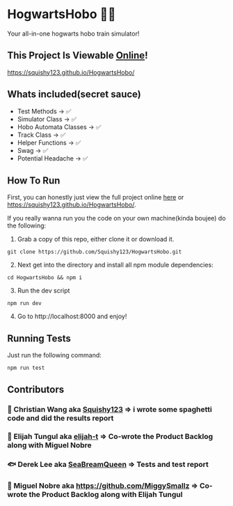 # HogwartsHobo 🚆🤼

Your all-in-one hogwarts hobo train simulator!

## This Project Is Viewable [Online](https://squishy123.github.io/HogwartsHobo/)!

https://squishy123.github.io/HogwartsHobo/

## Whats included(secret sauce)

- Test Methods -> ✅
- Simulator Class -> ✅
- Hobo Automata Classes -> ✅
- Track Class -> ✅
- Helper Functions -> ✅
- Swag -> ✅
- Potential Headache -> ✅

## How To Run

First, you can honestly just view the full project online [here](https://squishy123.github.io/HogwartsHobo/) or https://squishy123.github.io/HogwartsHobo/.

If you really wanna run you the code on your own machine(kinda boujee) do the following:

1. Grab a copy of this repo, either clone it or download it.

```
git clone https://github.com/Squishy123/HogwartsHobo.git
```

2. Next get into the directory and install all npm module dependencies:

```
cd HogwartsHobo && npm i
```

3. Run the dev script

```
npm run dev
```

4. Go to http://localhost:8000 and enjoy!

## Running Tests

Just run the following command:

```
npm run test
```

## Contributors

### 🙊 Christian Wang aka [Squishy123](https://github.com/Squishy123) => i wrote some spaghetti code and did the results report

### 🦖 Elijah Tungul aka [elijah-t](https://github.com/elijah-t) => Co-wrote the Product Backlog along with Miguel Nobre

### :fish: Derek Lee aka [SeaBreamQueen](https://github.com/SeaBreamQueen) => Tests and test report

### :frog: Miguel Nobre aka https://github.com/MiggySmallz => Co-wrote the Product Backlog along with Elijah Tungul
